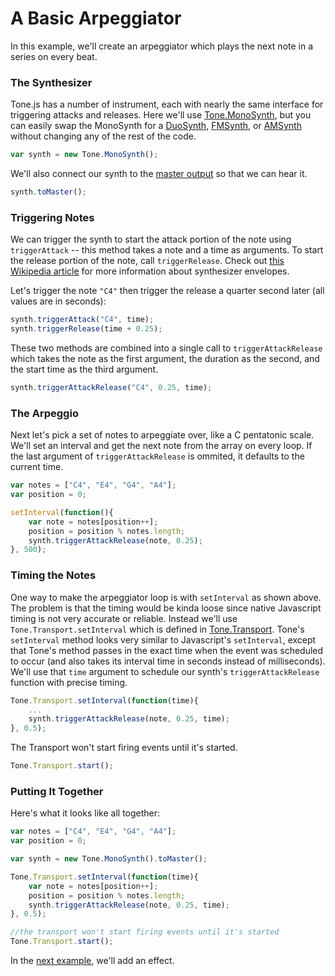# A Basic Arpeggiator

In this example, we'll create an arpeggiator which plays the next note in a series on every beat. 

### The Synthesizer

Tone.js has a number of instrument, each with nearly the same interface for triggering attacks and releases. Here we'll use [Tone.MonoSynth](http://tonejs.org/docs/Tone.MonoSynth.html), but you can easily swap the MonoSynth for a [DuoSynth](http://tonejs.org/docs/Tone.DuoSynth.html), [FMSynth](http://tonejs.org/docs/Tone.FMSynth.html), or [AMSynth](http://tonejs.org/docs/Tone.AMSynth.html) without changing any of the rest of the code. 

```javascript
var synth = new Tone.MonoSynth();
```

We'll also connect our synth to the [master output](http://tonejs.org/docs/Tone.Master.html) so that we can hear it. 

```javascript
synth.toMaster();
```

### Triggering Notes

We can trigger the synth to start the attack portion of the note using `triggerAttack` -- this method takes a note and a time as arguments. To start the release portion of the note, call `triggerRelease`. Check out [this Wikipedia article](http://en.wikipedia.org/wiki/Synthesizer#ADSR_envelope) for more information about synthesizer envelopes.

Let's trigger the note `"C4"` then trigger the release a quarter second later (all values are in seconds):

```javascript
synth.triggerAttack("C4", time);
synth.triggerRelease(time + 0.25);
```

These two methods are combined into a single call to `triggerAttackRelease` which takes the note as the first argument, the duration as the second, and the start time as the third argument. 

```javascript
synth.triggerAttackRelease("C4", 0.25, time);
```

### The Arpeggio

Next let's pick a set of notes to arpeggiate over, like a C pentatonic scale. We'll set an interval and get the next note from the array on every loop. If the last argument of `triggerAttackRelease` is ommited, it defaults to the current time.

```javascript
var notes = ["C4", "E4", "G4", "A4"];
var position = 0;

setInterval(function(){
	var note = notes[position++];
	position = position % notes.length;
	synth.triggerAttackRelease(note, 0.25);
}, 500);
```

### Timing the Notes

One way to make the arpeggiator loop is with `setInterval` as shown above. The problem is that the timing would be kinda loose since native Javascript timing is not very accurate or reliable. Instead we'll use `Tone.Transport.setInterval` which is defined in [Tone.Transport](http://tonejs.org/docs/Tone.Transport.html). Tone's `setInterval` method looks very similar to Javascript's `setInterval`, except that Tone's method passes in the exact time when the event was scheduled to occur (and also takes its interval time in seconds instead of milliseconds). We'll use that `time` argument to schedule our synth's `triggerAttackRelease` function with precise timing. 

```javascript
Tone.Transport.setInterval(function(time){
	...
	synth.triggerAttackRelease(note, 0.25, time);
}, 0.5);
```

The Transport won't start firing events until it's started. 

```javascript
Tone.Transport.start();
```

### Putting It Together

Here's what it looks like all together:


```javascript
var notes = ["C4", "E4", "G4", "A4"];
var position = 0;

var synth = new Tone.MonoSynth().toMaster();

Tone.Transport.setInterval(function(time){
	var note = notes[position++];
	position = position % notes.length;
	synth.triggerAttackRelease(note, 0.25, time);
}, 0.5);

//the transport won't start firing events until it's started
Tone.Transport.start();
```

In the [next example](ArpeggiatorEffect), we'll add an effect. 